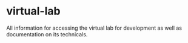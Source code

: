 # virtual-lab
All information for accessing the virtual lab for development as well as documentation on its technicals. 
